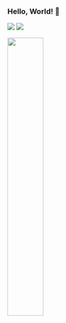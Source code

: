 ### Hello, World! 👋

<!--<a href="https://picturehouse.github.io" target="_blank"><img src="https://img.shields.io/badge/GitHub Page-181717?style=for-the-badge&logo=GitHub&logoColor=white"/></a>-->
<a href="https://blog.naver.com/picture_house" target="_blank"><img src="https://img.shields.io/badge/Naver Blog-03C75A?style=for-the-badge&logo=Naver&logoColor=white"/></a>
<a href="https://www.linkedin.com/in/yune-cho-2bbbb9225" target="_blank"><img src="https://img.shields.io/badge/LinkedIn-0A66C2?style=for-the-badge&logo=LinkedIn&logoColor=white"/></a>

<div class='container'>
<img style="height: auto; width: 40%;" class="img" src="https://github-readme-stats.vercel.app/api/top-langs/?username=PictureHouse&theme=codeSTACKr&langs_count=8&layout=compact" /></div>
</div>
